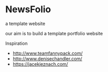 # NewsFolio
a template website 

our aim is to build a template portfolio website 

Inspiration 
- http://www.teamfannypack.com/
- http://www.denisechandler.com/
- https://jacekjeznach.com/
